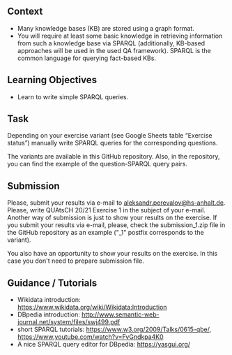 ## Context

* Many knowledge bases (KB) are stored using a graph format. 
* You will require at least some basic knowledge in retrieving information from such a knowledge base via SPARQL (additionally, KB-based approaches will be used in the used QA framework). SPARQL is the common language for querying fact-based KBs.

## Learning Objectives

* Learn to write simple SPARQL queries.

## Task

Depending on your exercise variant (see Google Sheets table “Exercise status”) manually write SPARQL queries for the corresponding questions.

The variants are available in this GitHub repository. Also, in the repository, you can find the example of the question-SPARQL query pairs.

## Submission

Please, submit your results via e-mail to aleksandr.perevalov@hs-anhalt.de. Please, write QUAtsCH 20/21 Exercise 1 in the subject of your e-mail. Another way of submission is just to show your results on the exercise. If you submit your results via e-mail, please, check the submission_1.zip file in the GitHub repository as an example ("_1" postfix corresponds to the variant).

You also have an opportunity to show your results on the exercise. In this case you don't need to prepare submission file.

## Guidance / Tutorials

* Wikidata introduction: https://www.wikidata.org/wiki/Wikidata:Introduction 
* DBpedia introduction: http://www.semantic-web-journal.net/system/files/swj499.pdf
* short SPARQL tutorials: https://www.w3.org/2009/Talks/0615-qbe/, https://www.youtube.com/watch?v=FvGndkpa4K0
* A nice SPARQL query editor for DBpedia: https://yasgui.org/
